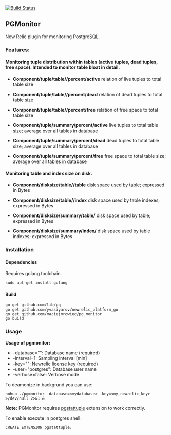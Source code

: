 [![Build Status](https://drone.io/github.com/maciejmrowiec/pgmonitor/status.png)](https://drone.io/github.com/maciejmrowiec/pgmonitor/latest)

## **PGMonitor**

New Relic plugin for monitoring PostgreSQL.

### Features:

#### Monitoring tuple distribution within tables (active tuples, dead tuples, free space). Intended to monitor table bloat in detail.

* **Component/tuple/table/<tablename>/percent/active** relation of live tuples to total table size
* **Component/tuple/table/<tablename>/percent/dead** relation of dead tuples to total table size
* **Component/tuple/table/<tablename>/percent/free** relation of free space to total table size

* **Component/tuple/summary/percent/active** live tuples to total table size; average over all tables in database
* **Component/tuple/summary/percent/dead** dead tuples to total table size; average over all tables in database
* **Component/tuple/summary/percent/free** free space to total table size; average over all tables in database

#### Monitoring table and index size on disk.

* **Component/disksize/table/<tablename>/table** disk space used by table; expressed in Bytes
* **Component/disksize/table/<tablename>/index** disk space used by table indexes; expressed in Bytes

* **Component/disksize/summary/table/<tablename>** disk space used by table; expressed in Bytes
* **Component/disksize/summary/index/<tablename>** disk space used by table indexes; expressed in Bytes


### Installation

#### Dependencies

Requires golang toolchain.

```
sudo apt-get install golang
```

#### Build

```
go get github.com/lib/pq
go get github.com/yvasiyarov/newrelic_platform_go
go get github.com/maciejmrowiec/pg_monitor
go build
```

### Usage

**Usage of pgmonitor:**
* -database="": Database name (required)
* -interval=1: Sampling interval [min]
* -key="": Newrelic license key (required)
* -user="postgres": Database user name
* -verbose=false: Verbose mode

To deamonize in backgrund you can use:

```
nohup ./pgmonitor -database=<mydatabase> -key=<my_newrelic_key> >/dev/null 2>&1 &
```

**Note:** PGMonitor requires [pgstattuple](http://www.postgresql.org/docs/9.3/static/pgstattuple.html) extension to work correctly.

To enable execute in postgres shell:

```
CREATE EXTENSION pgstattuple;
```
